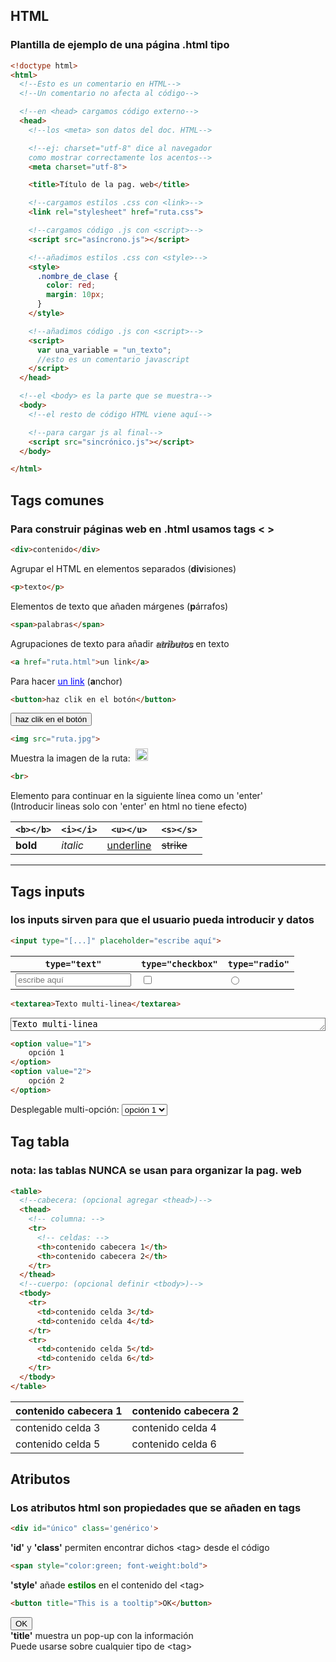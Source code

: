 ## HTML
### Plantilla de ejemplo de una página .html tipo

```html
<!doctype html>
<html>
  <!--Esto es un comentario en HTML-->
  <!--Un comentario no afecta al código-->

  <!--en <head> cargamos código externo-->
  <head>
    <!--los <meta> son datos del doc. HTML-->

    <!--ej: charset="utf-8" dice al navegador 
    como mostrar correctamente los acentos-->
    <meta charset="utf-8">

    <title>Título de la pag. web</title>

    <!--cargamos estilos .css con <link>-->
    <link rel="stylesheet" href="ruta.css">

    <!--cargamos código .js con <script>-->
    <script src="asíncrono.js"></script>

    <!--añadimos estilos .css con <style>-->
    <style>
      .nombre_de_clase {
        color: red;
        margin: 10px;
      }
    </style>

    <!--añadimos código .js con <script>-->
    <script>
      var una_variable = "un_texto";
      //esto es un comentario javascript
    </script>
  </head>

  <!--el <body> es la parte que se muestra-->
  <body>
    <!--el resto de código HTML viene aquí-->

    <!--para cargar js al final-->
    <script src="sincrónico.js"></script>
  </body>

</html>
```

## Tags comunes
### Para construir páginas web en <b>.html</b> usamos tags < >

```html
<div>contenido</div>
```
Agrupar el HTML en elementos separados (**div**isiones)

```html
<p>texto</p>
```
Elementos de texto que añaden márgenes (**p**árrafos)

```html
<span>palabras</span>
```
Agrupaciones de texto para añadir <span style="color: darkgrey; font-weight: bold; text-shadow: 1px 1px black; font-style: italic; font-family: sans-serif;">atributos</span> en texto

```html
<a href="ruta.html">un link</a>
```
Para hacer <a style="color:blue;text-decoration:underline">un link</a> (**a**nchor)

```html
<button>haz clik en el botón</button>
```
<div><button>haz clik en el botón</button></div>

```html
<img src="ruta.jpg">
```
Muestra la imagen de la ruta: &nbsp; <img src="ruta.jpg" style="position: absolute; margin-top: -7px; width: 20px; height: 20px;">

```html
<br>
```
Elemento para continuar en la siguiente línea como un 'enter'<br>
(Introducir lineas solo con 'enter' en html no tiene efecto)

| `<b></b>`    | `<i></i>`     | `<u></u>`        | `<s></s>`     |
| ------------ | ------------- | ---------------- | ------------- |
| <b>bold</b>  | <i>italic</i> | <u>underline</u> | <s>strike</s> |

---

## Tags inputs
### los inputs sirven para que el usuario pueda introducir y datos

```html
<input type="[...]" placeholder="escribe aquí">
```

| `type="text"` | `type="checkbox"` | `type="radio"` |
| --------- | --------- | ------------- |
| <input type="text" placeholder="escribe aquí" style='width: 100%;'> | <input type="checkbox" style="vertical-align: middle"> | <input type="radio" style="vertical-align: middle"> |

```html
<textarea>Texto multi-linea</textarea>
```
<textarea rows="1" style="width: 100%; resize: vertical; background-color: rgba(255,255,255,0.5)">Texto multi-linea</textarea>

```html
<option value="1">
    opción 1
</option>
<option value="2">
    opción 2
</option>
```
Desplegable multi-opción:
<select>
    <option value='1'>opción 1</option>
    <option value='2'>opción 2</option>
</select>

## Tag tabla
###  nota: las tablas NUNCA se usan para organizar la pag. web

```html
<table>
  <!--cabecera: (opcional agregar <thead>)-->
  <thead>
    <!-- columna: -->
    <tr>
      <!-- celdas: -->
      <th>contenido cabecera 1</th>
      <th>contenido cabecera 2</th>
    </tr>
  </thead>
  <!--cuerpo: (opcional definir <tbody>)-->
  <tbody>
    <tr>
      <td>contenido celda 3</td>
      <td>contenido celda 4</td>
    </tr>
    <tr>
      <td>contenido celda 5</td>
      <td>contenido celda 6</td>
    </tr>
  </tbody>
</table>
```

<table class="table_example">
    <thead style="font-weight: bold">
        <tr>
            <th>contenido cabecera 1</th>
            <th>contenido cabecera 2</th>
        </tr>
    </thead>
    <tbody>
        <tr>
            <td>contenido celda 3</td>
            <td>contenido celda 4</td>
        </tr>
        <tr>
            <td>contenido celda 5</td>
            <td>contenido celda 6</td>
        </tr>
    </tbody>
</table>

## Atributos
### Los atributos html son propiedades que se añaden en tags

```html
<div id="único" class='genérico'>
```
**'id'** y **'class'** permiten encontrar dichos &lt;tag&gt; desde el código

```html
<span style="color:green; font-weight:bold">
```
**'style'** añade <span style="color:green; font-weight:bold">estilos</span> en el contenido del &lt;tag&gt;

```html
<button title="This is a tooltip">OK</button>
```
<button title="This is a tooltip">OK</button>  
**'title'** muestra un pop-up con la información  
Puede usarse sobre cualquier tipo de &lt;tag&gt;
